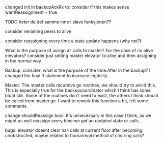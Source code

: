changed init in backupAckRx to: consider if this makes sense
wantReassignment = true

TODO heter de det samme inne i slave funksjonen?? 

consider renaming peers to alive

consider reassigning every time a state update happens (why not?)

What is the purpose of assign all calls to master? For the case of no alive elevators? consider just setting master elevator to alive and then assigning in the normal way


Backup:
consider: what is the purpose of the time.After in the backup?
I changed the final if statement to increase legibility

Master:
The master calls recursive go routines, we should try to avoid this. This is especially true for the backupcoordinator which I think has some bloat still. Some of the routines don't need to exist, the others I think should be called from master.go. I want to rework this function a bit, left some comments.

change shouldReassign bool. It's unnecessary in this case I think, as we might as well reassign every time we get an updated state or calls. 

bugs: 
elevator doesnt clear hall calls at current floor after becoming unobstructed, maybe related to floorarrival method of clearing calls?  
